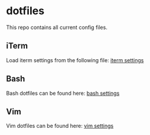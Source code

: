 # dotfiles
This repo contains all current config files.

## iTerm
Load iterm settings from the following file: [iterm settings](/iterm/wylljiang.plist)

## Bash
Bash dotfiles can be found here: [bash settings](/bash)

## Vim
Vim dotfiles can be found here: [vim settings](/.vimrc)
